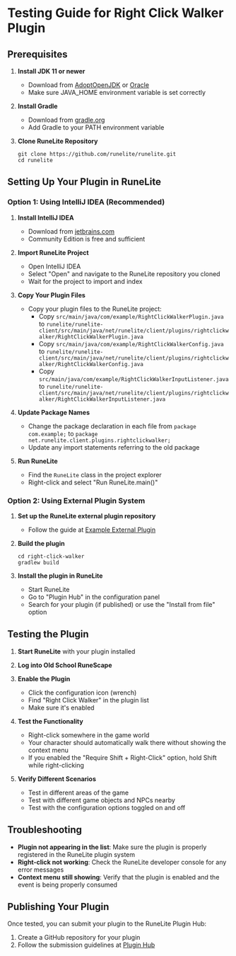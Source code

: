 # Testing Guide for Right Click Walker Plugin

## Prerequisites

1. **Install JDK 11 or newer**
   - Download from [AdoptOpenJDK](https://adoptopenjdk.net/) or [Oracle](https://www.oracle.com/java/technologies/javase-jdk11-downloads.html)
   - Make sure JAVA_HOME environment variable is set correctly

2. **Install Gradle**
   - Download from [gradle.org](https://gradle.org/install/)
   - Add Gradle to your PATH environment variable

3. **Clone RuneLite Repository**
   ```
   git clone https://github.com/runelite/runelite.git
   cd runelite
   ```

## Setting Up Your Plugin in RuneLite

### Option 1: Using IntelliJ IDEA (Recommended)

1. **Install IntelliJ IDEA**
   - Download from [jetbrains.com](https://www.jetbrains.com/idea/download/)
   - Community Edition is free and sufficient

2. **Import RuneLite Project**
   - Open IntelliJ IDEA
   - Select "Open" and navigate to the RuneLite repository you cloned
   - Wait for the project to import and index

3. **Copy Your Plugin Files**
   - Copy your plugin files to the RuneLite project:
     - Copy `src/main/java/com/example/RightClickWalkerPlugin.java` to `runelite/runelite-client/src/main/java/net/runelite/client/plugins/rightclickwalker/RightClickWalkerPlugin.java`
     - Copy `src/main/java/com/example/RightClickWalkerConfig.java` to `runelite/runelite-client/src/main/java/net/runelite/client/plugins/rightclickwalker/RightClickWalkerConfig.java`
     - Copy `src/main/java/com/example/RightClickWalkerInputListener.java` to `runelite/runelite-client/src/main/java/net/runelite/client/plugins/rightclickwalker/RightClickWalkerInputListener.java`

4. **Update Package Names**
   - Change the package declaration in each file from `package com.example;` to `package net.runelite.client.plugins.rightclickwalker;`
   - Update any import statements referring to the old package

5. **Run RuneLite**
   - Find the `RuneLite` class in the project explorer
   - Right-click and select "Run RuneLite.main()"

### Option 2: Using External Plugin System

1. **Set up the RuneLite external plugin repository**
   - Follow the guide at [Example External Plugin](https://github.com/runelite/example-plugin)

2. **Build the plugin**
   ```
   cd right-click-walker
   gradlew build
   ```

3. **Install the plugin in RuneLite**
   - Start RuneLite
   - Go to "Plugin Hub" in the configuration panel
   - Search for your plugin (if published) or use the "Install from file" option

## Testing the Plugin

1. **Start RuneLite** with your plugin installed

2. **Log into Old School RuneScape**

3. **Enable the Plugin**
   - Click the configuration icon (wrench)
   - Find "Right Click Walker" in the plugin list
   - Make sure it's enabled

4. **Test the Functionality**
   - Right-click somewhere in the game world
   - Your character should automatically walk there without showing the context menu
   - If you enabled the "Require Shift + Right-Click" option, hold Shift while right-clicking

5. **Verify Different Scenarios**
   - Test in different areas of the game
   - Test with different game objects and NPCs nearby
   - Test with the configuration options toggled on and off

## Troubleshooting

- **Plugin not appearing in the list**: Make sure the plugin is properly registered in the RuneLite plugin system
- **Right-click not working**: Check the RuneLite developer console for any error messages
- **Context menu still showing**: Verify that the plugin is enabled and the event is being properly consumed

## Publishing Your Plugin

Once tested, you can submit your plugin to the RuneLite Plugin Hub:
1. Create a GitHub repository for your plugin
2. Follow the submission guidelines at [Plugin Hub](https://github.com/runelite/plugin-hub)
